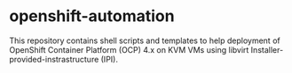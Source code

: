 # openshift-automation
This repository contains shell scripts and templates to help deployment of OpenShift Container Platform (OCP) 4.x on KVM VMs using libvirt Installer-provided-instrastructure (IPI).
